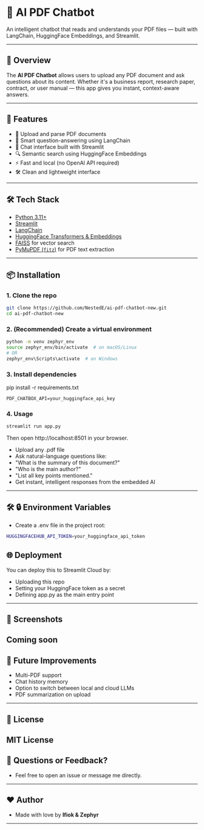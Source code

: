# 🤖 AI PDF Chatbot

An intelligent chatbot that reads and understands your PDF files — built with LangChain, HuggingFace Embeddings, and Streamlit.

---

## 🚀 Overview

The **AI PDF Chatbot** allows users to upload any PDF document and ask questions about its content. Whether it's a business report, research paper, contract, or user manual — this app gives you instant, context-aware answers.

---

## 🔧 Features

- 📄 Upload and parse PDF documents
- 🧠 Smart question-answering using LangChain
- 💬 Chat interface built with Streamlit
- 🔍 Semantic search using HuggingFace Embeddings
- ⚡ Fast and local (no OpenAI API required)
- 🛠️ Clean and lightweight interface

---

## 🛠️ Tech Stack

- [Python 3.11+](https://www.python.org)
- [Streamlit](https://streamlit.io/)
- [LangChain](https://www.langchain.com/)
- [HuggingFace Transformers & Embeddings](https://huggingface.co/)
- [FAISS](https://github.com/facebookresearch/faiss) for vector search
- [PyMuPDF (`fitz`)](https://pymupdf.readthedocs.io/) for PDF text extraction

---

## 📦 Installation

### 1. Clone the repo

```bash
git clone https://github.com/NestedE/ai-pdf-chatbot-new.git
cd ai-pdf-chatbot-new

```

### 2. (Recommended) Create a virtual environment
```bash
python -m venv zephyr_env
source zephyr_env/bin/activate  # on macOS/Linux
# OR
zephyr_env\Scripts\activate  # on Windows
```

### 3. Install dependencies
pip install -r requirements.txt
```
PDF_CHATBOX_API=your_huggingface_api_key
```

### 4. Usage
```bash
streamlit run app.py
```
Then open http://localhost:8501 in your browser.

- Upload any .pdf file
- Ask natural-language questions like:
- "What is the summary of this document?"
- "Who is the main author?"
- "List all key points mentioned."
- Get instant, intelligent responses from the embedded AI
---

## 🛠 🔒 Environment Variables
- Create a .env file in the project root:
```bash
HUGGINGFACEHUB_API_TOKEN=your_huggingface_api_token
```

## 🌐 Deployment
You can deploy this to Streamlit Cloud by:

- Uploading this repo
- Setting your HuggingFace token as a secret
- Defining app.py as the main entry point
---

## 📸 Screenshots
Coming soon
---

## 🧠 Future Improvements

- Multi-PDF support
- Chat history memory
- Option to switch between local and cloud LLMs
- PDF summarization on upload
---

## 📜 License
MIT License
---

## 💬 Questions or Feedback?
- Feel free to open an issue or message me directly.
---

## ❤️ Author
- Made with love by **Ifiok & Zephyr**
---


